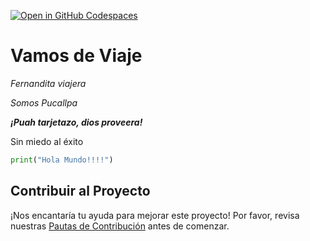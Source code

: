 [![Open in GitHub Codespaces](https://github.com/codespaces/badge.svg)](https://codespaces.new/jhon-elen/Prueba3?quickstart=1)

# Vamos de Viaje

*Fernandita viajera*

_Somos Pucallpa_

***¡Puah tarjetazo, dios proveera!***

Sin miedo al éxito

```python
print("Hola Mundo!!!!")
```

## Contribuir al Proyecto

¡Nos encantaría tu ayuda para mejorar este proyecto! Por favor, revisa nuestras [Pautas de Contribución](./CONTRIBUTING) antes de comenzar.
